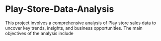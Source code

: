 # Play-Store-Data-Analysis
This project involves a comprehensive analysis of Play store sales data to uncover key trends, insights, and business opportunities. The main objectives of the analysis include
